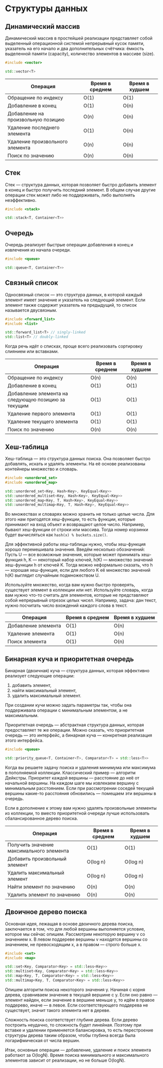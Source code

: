 # Структуры данных

## Динамический массив

Динамический массив в простейшей реализации представляет собой выделенный операционной системой непрерывный кусок памяти, указатель на его начало и два дополнительных счётчика: ёмкость выделенной памяти (capacity), количество элементов в массиве (size).

```cpp
#include <vector>

std::vector<T>
```

Операция | Время в среднем | Время в худшем
--- | --- | ---
Обращение по индексу | O(1) | O(1)
Добавление в конец | O(1) | O(n)
Добавление на произвольную позицию | O(n) | O(n)
Удаление последнего элемента | O(1) | O(n)
Удаление произвольного элемента | O(n) | O(n)
Поиск по значению | O(n) | O(n)


## Стек

Стек — структура данных, которая позволяет быстро добавить элемент в конец и быстро получить последний элемент. В общем случае другие операции стек может либо не поддерживать, либо выполнять неэффективно.

```cpp
#include <stack>

std::stack<T, Container<T>>
```


## Очередь

Очередь реализует быстрые операции добавления в конец и извлечения из начала очереди.

```cpp
#include <queue>

std::queue<T, Container<T>>
```


## Связный список

Односвязный список — это структура данных, в которой каждый элемент имеет значение и указатель на следующий элемент. Если элемент также содержит указатель на предыдущий, то список называется двусвязным.

```cpp
#include <forward_list>
#include <list>

std::forward_list<T> // singly-linked
std::list<T> // doubly-linked
```

Когда речь идёт о списках, проще всего реализовать сортировку слиянием или вставками.

Операция | Время в среднем | Время в худшем
--- | --- | ---
Обращение по индексу | O(n) | O(n)
Добавление в конец | O(1) | O(1)
Добавление элемента на следующую позицию за текущим | O(1) | O(1)
Удаление первого элемента | O(1) | O(1)
Удаление текущего элемента | O(1) | O(1)
Поиск по значению | O(n) | O(n)


## Хеш-таблица

Хеш-таблица — это структура данных поиска. Она позволяет быстро добавлять, искать и удалять элементы. На её основе реализованы контейнеры множество и словарь.

```cpp
#include <unordered_set>
#include <unordered_map>

std::unordered_set<Key, Hash<Key>, KeyEqual<Key>>
std::unordered_multiset<Key, Hash<Key>, KeyEqual<Key>>
std::unordered_map<Key, T, Hash<Key>, KeyEqual<Key>>
std::unordered_multimap<Key, T, Hash<Key>, KeyEqual<Key>>
```

Во множествах и словарях можно хранить не только целые числа. Для этого нам пригодятся хеш-функции, то есть функции, которые принимают на вход объект и возвращают целое число. Например, бывают хеш-функции от строки или массива. Тогда номер корзинки будет вычисляться как `hash(x) % buckets.size()`.

Для эффективной работы хеш-таблицы нужно, чтобы хеш-функция хорошо перемешивала значения. Введём несколько обозначений:
Пусть U — все возможные значения, которые может принимать хеш-функция h, K — некоторый набор ключей, h(K) — множество значений хеш-функции h от ключей K.
Тогда можно неформально сказать, что h — хорошая хеш-функция, если для любого K её множество значений h(K) выглядит случайным подмножеством U.

Используйте множество, когда вам нужно быстро проверять, существует элемент в коллекции или нет.
Используйте словарь, когда вам нужно что-то считать для элементов, которые не представляют собой непрерывный отрезок целых чисел. Например, задача: дан текст, нужно посчитать число вхождений каждого слова в текст.

Операция | Время в среднем | Время в худшем
--- | --- | ---
Добавление элемента | O(1) | O(n)
Удаление элемента | O(1) | O(n)
Поиск элемента | O(1) | O(n)


## Бинарная куча и приоритетная очередь

Бинарная (двоичная) куча — структура данных, которая эффективно реализует следующие операции:

1. добавить элемент,
2. найти максимальный элемент,
3. удалить максимальный элемент.

При создании кучи можно задать параметры так, чтобы она поддерживала операции с минимальным элементом, а не максимальным.

Приоритетная очередь — абстрактная структура данных, которая предоставляет те же операции. Можно сказать, что приоритетная очередь — это интерфейс, а бинарная куча — конкретная реализация этого интерфейса.

```cpp
#include <queue>

std::priority_queue<T, Container<T>, Comparator<T> = std::less<T>>
```

Когда вы решаете задачу поиска и удаления минимума или максимума в пополняемой коллекции. Классический пример — алгоритм Дейкстры. Приоритет каждой вершины — расстояние до неё от начальной вершины. На каждом шаге мы извлекаем вершину с минимальным расстоянием. Если при рассмотрении соседей текущей вершины какие-то расстояния обновились — помещаем эти вершины в очередь.

Если в дополнение к этому вам нужно удалять произвольные элементы из коллекции, то вместо приоритетной очереди лучше использовать сбалансированное дерево поиска.

Операция | Время в среднем | Время в худшем
--- | --- | ---
Получить значение максимального элемента | O(1) | O(1)
Добавить произвольный элемент | O(log n) | O(log n)
Удалить максимальный элемент | O(log n) | O(log n)
Найти элемент по значению | O(n) | O(n)
Удалить элемент по значению | O(n) | O(n)


## Двоичное дерево поиска

Основная идея, лежащая в основе двоичного дерева поиска, заключается в том, что для любой вершины выполняется условие, которое мы сейчас опишем. Рассмотрим некоторую вершину v со значением x. В левом поддереве вершины v находятся вершины со значением, не превосходящим x, а в правом — строго больше x.

```cpp
#include <set>
#include <map>

std::set<Key, Comparator<Key> = std::less<Key>>
std::multiset<Key, Comparator<Key> = std::less<Key>>
std::map<Key, T, Comparator<Key> = std::less<Key>>
std::multimap<Key, T, Comparator<Key> = std::less<Key>>
```

Опишем алгоритм поиска некоторого значения y. Начиная с корня дерева, сравниваем значение в текущей вершине с y. Если оно равно — элемент найден, если значение в вершине меньше y, то идём в правое поддерево, иначе — в левое. Если соответствующего поддерева не существует, значит такого элемента нет в дереве.

Сложность поиска соответствует глубине дерева. Если дерево построить неудачно, то сложность будет линейная. Поэтому при вставке и удалении применяется балансировка, то есть перестроение структуры дерева таким образом, чтобы глубина всегда была логарифмическая от числа вершин.

Итак, основные операции — добавление, удаление и поиск элемента работают за O(logN). Время поиска минимального и максимального элементов зависит от реализации, но не больше O(logN).
